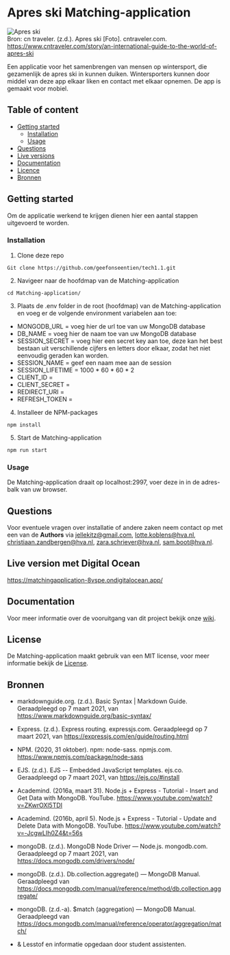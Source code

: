 # Apres ski Matching-application

![Apres ski](https://user-images.githubusercontent.com/15923433/107362901-aeeac100-6ad9-11eb-9e5b-a44d2ba61b38.jpg "Apres ski")<br>
Bron: cn traveler. (z.d.). Apres ski [Foto]. cntraveler.com. https://www.cntraveler.com/story/an-international-guide-to-the-world-of-apres-ski<br>

Een applicatie voor het samenbrengen van mensen op wintersport, die gezamenlijk de apres ski in kunnen duiken. Wintersporters kunnen door middel van deze app elkaar liken en contact met elkaar opnemen. De app is gemaakt voor mobiel.

## Table of content

- [Getting started](#getting-started)
  - [Installation](#installation)
  - [Usage](#usage)
- [Questions](#questions)
- [Live versions](#live-version-met-Digital-Ocean)
- [Documentation](#documentation)
- [Licence](#license)
- [Bronnen](#bronnen)

## Getting started

Om de applicatie werkend te krijgen dienen hier een aantal stappen uitgevoerd te worden.

### Installation

1. Clone deze repo

```Git clone https://github.com/geefonseentien/tech1.1.git```

2. Navigeer naar de hoofdmap van de Matching-application

```cd Matching-application/```

3. Plaats de .env folder in de root (hoofdmap) van de Matching-application en voeg er de volgende environment variabelen aan toe:
  - MONGODB_URL = voeg hier de url toe van uw MongoDB database
  - DB_NAME = voeg hier de naam toe van uw MongoDB database
  - SESSION_SECRET = voeg hier een secret key aan toe, deze kan het best bestaan uit verschillende cijfers en letters door elkaar, zodat het niet eenvoudig geraden kan worden.
  - SESSION_NAME = geef een naam mee aan de session
  - SESSION_LIFETIME = 1000 * 60 * 60 * 2
  - CLIENT_ID =
  - CLIENT_SECRET =
  - REDIRECT_URI =
  - REFRESH_TOKEN =


4. Installeer de NPM-packages

```npm install```

5. Start de Matching-application

```npm run start```

### Usage

De Matching-application draait op localhost:2997, voer deze in in de adres-balk van uw browser.

## Questions

Voor eventuele vragen over installatie of andere zaken neem contact op met een van de **Authors** via jellekitz@gmail.com, lotte.koblens@hva.nl, christiaan.zandbergen@hva.nl, zara.schriever@hva.nl, sam.boot@hva.nl.

## Live version met Digital Ocean
https://matchingapplication-8vspe.ondigitalocean.app/

## Documentation

Voor meer informatie over de vooruitgang van dit project bekijk onze [wiki](https://github.com/geefonseentien/tech1.1/wiki).

## License

De Matching-application maakt gebruik van een MIT license, voor meer informatie bekijk de [License](https://github.com/geefonseentien/tech1.1/blob/main/LICENSE).

## Bronnen

- markdownguide.org. (z.d.). Basic Syntax | Markdown Guide. Geraadpleegd op 7 maart 2021, van https://www.markdownguide.org/basic-syntax/

- Express. (z.d.). Express routing. expressjs.com. Geraadpleegd op 7 maart 2021, van https://expressjs.com/en/guide/routing.html

- NPM. (2020, 31 oktober). npm: node-sass. npmjs.com. https://www.npmjs.com/package/node-sass

- EJS. (z.d.). EJS -- Embedded JavaScript templates. ejs.co. Geraadpleegd op 7 maart 2021, van https://ejs.co/#install

- Academind. (2016a, maart 31). Node.js + Express - Tutorial - Insert and Get Data with MongoDB. YouTube. https://www.youtube.com/watch?v=ZKwrOXl5TDI

- Academind. (2016b, april 5). Node.js + Express - Tutorial - Update and Delete Data with MongoDB. YouTube. https://www.youtube.com/watch?v=-JcgwLIh0Z4&t=56s

- mongoDB. (z.d.). MongoDB Node Driver — Node.js. mongodb.com. Geraadpleegd op 7 maart 2021, van https://docs.mongodb.com/drivers/node/

- mongoDB. (z.d.). Db.collection.aggregate() — MongoDB Manual. Geraadpleegd van https://docs.mongodb.com/manual/reference/method/db.collection.aggregate/

- mongoDB. (z.d.-a). $match (aggregation) — MongoDB Manual. Geraadpleegd van https://docs.mongodb.com/manual/reference/operator/aggregation/match/

- & Lesstof en informatie opgedaan door student assistenten.
